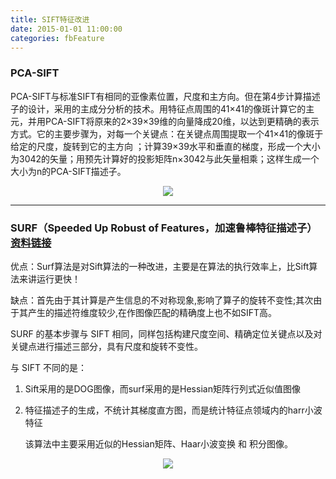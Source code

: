 ```yaml
---
title: SIFT特征改进
date: 2015-01-01 11:00:00
categories: fbFeature
---
```


<script type="text/javascript" src="http://cdn.mathjax.org/mathjax/latest/MathJax.js?config=default"></script>

<!--<img src="http://latex.codecogs.com/gif.latex? a^{i}"/>
<center><img src="{{ site.baseurl }}/images/pdBase/svm_smo1.png"></center>-->

### PCA-SIFT

   PCA-SIFT与标准SIFT有相同的亚像素位置，尺度和主方向。但在第4步计算描述子的设计，采用的主成分分析的技术。用特征点周围的41×41的像斑计算它的主元，并用PCA-SIFT将原来的2×39×39维的向量降成20维，以达到更精确的表示方式。它的主要步骤为，对每一个关键点：在关键点周围提取一个41×41的像斑于给定的尺度，旋转到它的主方向 ；计算39×39水平和垂直的梯度，形成一个大小为3042的矢量；用预先计算好的投影矩阵n×3042与此矢量相乘；这样生成一个大小为n的PCA-SIFT描述子。

<center><img src="{{ site.baseurl }}/images/pdBase/fea_surf1.png"></center>

---

### SURF（Speeded Up Robust of Features，加速鲁棒特征描述子）[资料链接](http://www.360doc.com/content/15/0303/09/20590214_452140553.shtml)

   优点：Surf算法是对Sift算法的一种改进，主要是在算法的执行效率上，比Sift算法来讲运行更快！

   缺点：首先由于其计算是产生信息的不对称现象,影响了算子的旋转不变性;其次由于其产生的描述符维度较少,在作图像匹配的精确度上也不如SIFT高。

   SURF 的基本步骤与 SIFT 相同，同样包括构建尺度空间、精确定位关键点以及对关键点进行描述三部分，具有尺度和旋转不变性。

   与 SIFT 不同的是：

1. Sift采用的是DOG图像，而surf采用的是Hessian矩阵行列式近似值图像

2. 特征描述子的生成，不统计其梯度直方图，而是统计特征点领域内的harr小波特征

   该算法中主要采用近似的Hessian矩阵、Haar小波变换 和 积分图像。

<center><img src="{{ site.baseurl }}/images/pdBase/fea_surf2.png"></center>

